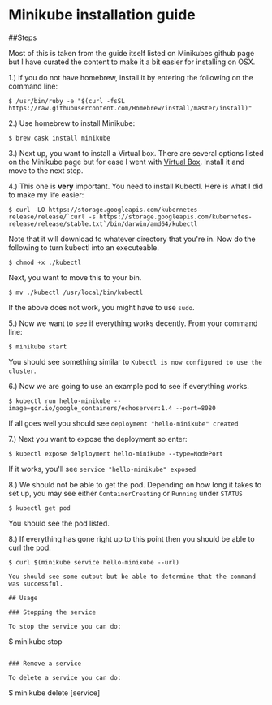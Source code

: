 # Minikube installation guide

##Steps

Most of this is taken from the guide itself listed on Minikubes github page but I have curated the content to make it a bit easier for installing on OSX.

1.) If you do not have homebrew, install it by entering the following on the command line:

```
$ /usr/bin/ruby -e "$(curl -fsSL https://raw.githubusercontent.com/Homebrew/install/master/install)"
```

2.) Use homebrew to install Minikube:

```
$ brew cask install minikube
```

3.) Next up, you want to install a Virtual box. There are several options listed on the Minikube page but for ease I went with [Virtual Box](https://www.virtualbox.org/wiki/Downloads). Install it and move to the next step.

4.) This one is **very** important. You need to install Kubectl. Here is what I did to make my life easier:

```
$ curl -LO https://storage.googleapis.com/kubernetes-release/release/`curl -s https://storage.googleapis.com/kubernetes-release/release/stable.txt`/bin/darwin/amd64/kubectl
```

Note that it will download to whatever directory that you're in. Now do the following to turn kubectl into an executeable.

```
$ chmod +x ./kubectl
```

Next, you want to move this to your bin.

```
$ mv ./kubectl /usr/local/bin/kubectl
```

If the above does not work, you might have to use `sudo`.

5.) Now we want to see if everything works decently. From your command line:

```
$ minikube start
```

You should see something similar to `Kubectl is now configured to use the cluster`.

6.) Now we are going to use an example pod to see if everything works.

```
$ kubectl run hello-minikube --image=gcr.io/google_containers/echoserver:1.4 --port=8080
```

If all goes well you should see `deployment "hello-minikube" created`

7.) Next you want to expose the deployment so enter:

```
$ kubectl expose delployment hello-minikube --type=NodePort
```

If it works, you'll see `service "hello-minikube" exposed`

8.) We should not be able to get the pod. Depending on how long it takes to set up, you may see either `ContainerCreating` or `Running` under `STATUS`

```
$ kubectl get pod
```

You should see the pod listed.

8.) If everything has gone right up to this point then you should be able to curl the pod:

```
$ curl $(minikube service hello-minikube --url)

You should see some output but be able to determine that the command was successful.

## Usage

### Stopping the service

To stop the service you can do:

```
$ minikube stop
```

### Remove a service

To delete a service you can do:

```
$ minikube delete [service]
```

